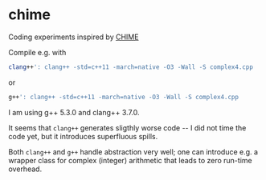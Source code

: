# chime
Coding experiments inspired by [CHIME](http://chime.phas.ubc.ca)

Compile e.g. with
```sh
clang++': clang++ -std=c++11 -march=native -O3 -Wall -S complex4.cpp
```
or
```sh
g++': clang++ -std=c++11 -march=native -O3 -Wall -S complex4.cpp
```

I am using g++ 5.3.0 and clang++ 3.7.0.

It seems that `clang++` generates sligthly worse code -- I did not time the code
yet, but it introduces superfluous spills.

Both `clang++` and `g++` handle abstraction very well; one can introduce e.g. a
wrapper class for complex (integer) arithmetic that leads to zero run-time
overhead.
